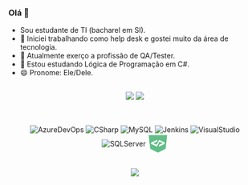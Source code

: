 ### Olá 👋
- Sou estudante de TI (bacharel em SI).
- 🤯 Iniciei trabalhando como help desk e gostei muito da área de tecnologia.
- 🔭 Atualmente exerço a profissão de QA/Tester.
- 🌱 Estou estudando Lógica de Programação em C#.
- 😄 Pronome: Ele/Dele.

<!--
**angeloveronezi/angeloveronezi** is a ✨ _special_ ✨ repository because its `README.md` (this file) appears on your GitHub profile.

Here are some ideas to get you started:

- 🔭 I’m currently working on ...
- 🌱 I’m currently learning ...
- 👯 I’m looking to collaborate on ...
- 🤔 I’m looking for help with ...
- 💬 Ask me about ...
- 📫 How to reach me: ...
- 😄 Pronouns: ...
- ⚡ Fun fact: ...
-->

##

<div align="center">
  
  <img height="180em" src="https://github-readme-stats.vercel.app/api?username=angeloveronezi&show_icons=true&theme=dracula&include_all_commits=true&count_private=true"/>
  <img height="180em" src="https://github-readme-stats.vercel.app/api/top-langs/?username=angeloveronezi&langs_count=16&layout=compact&theme=dracula"/>
</div>

##

<div style="display: inline_block" align="center"><br>
  <img align="center" alt="AzureDevOps" height="40" wwidth="50" src="https://cdn.jsdelivr.net/gh/devicons/devicon@latest/icons/azuredevops/azuredevops-original.svg">
  <img align="center" alt="CSharp" height="40" wwidth="50" src="https://cdn.jsdelivr.net/gh/devicons/devicon@latest/icons/csharp/csharp-original.svg">
  <img align="center" alt="MySQL" height="40" wwidth="50" src="https://cdn.jsdelivr.net/gh/devicons/devicon@latest/icons/mysql/mysql-original-wordmark.svg">
  <img align="center" alt="Jenkins" height="40" wwidth="50" src="https://cdn.jsdelivr.net/gh/devicons/devicon@latest/icons/jenkins/jenkins-original.svg">
  <img align="center" alt="VisualStudio" height="40" wwidth="50" src="https://cdn.jsdelivr.net/gh/devicons/devicon@latest/icons/visualstudio/visualstudio-original.svg">
  <img align="center" alt="SQLServer" height="40" wwidth="50" src="https://cdn.jsdelivr.net/gh/devicons/devicon@latest/icons/microsoftsqlserver/microsoftsqlserver-plain-wordmark.svg">
  <a href="https://devicon.dev" target="_blank"> <img align="center" alt="Site DevIcon, repositório com vários icones referentes a tecnoligias de programação" height="40" wwidth="50" src="https://github.com/devicons/devicon/blob/master/icons/devicon/devicon-plain.svg"></a>
</div>

##

<div align="center">
  <a href="https://www.linkedin.com/in/angelo-budil-veronezi-474a6a26" target="_blank"> <img src="https://img.shields.io/badge/LinkedIn-0077B5?style=for-the-badge&logo=linkedin&logoColor=white" target="_blank"></a>
  <!-- https://dev.to/envoy_/150-badges-for-github-pnk --->
